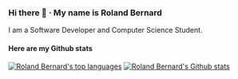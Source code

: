 ### Hi there 👋 · My name is Roland Bernard

I am a Software Developer and Computer Science Student.

#### Here are my Github stats

[![Roland Bernard's top languages](https://github-readme-stats.vercel.app/api/top-langs/?username=rolandbernard&langs_count=10&layout=compact)](https://github.com/rolandbernard)
[![Roland Bernard's Github stats](https://github-readme-stats.vercel.app/api?username=rolandbernard&count_private=true&show_icons=true&hide_rank=true&include_all_commits=true&hide=issues,contribs&custom_title=Github%20Stats&disable_animations=true)](https://github.com/rolandbernard)

